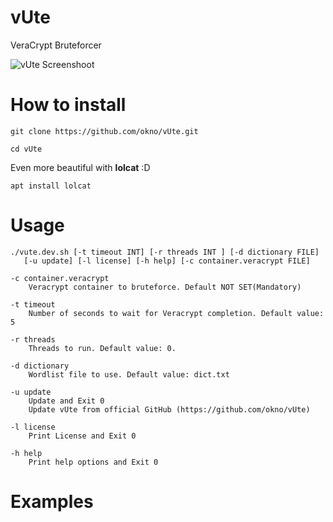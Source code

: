 # vUte 
VeraCrypt Bruteforcer

![vUte Screenshoot](https://github.com/okno/vUte/blob/master/screenshot.png?raw=true)

# How to install 

`git clone https://github.com/okno/vUte.git`

`cd vUte` 


Even more beautiful with **lolcat** :D


`apt install lolcat`

# Usage 
    ./vute.dev.sh [-t timeout INT] [-r threads INT ] [-d dictionary FILE]
       [-u update] [-l license] [-h help] [-c container.veracrypt FILE]

    -c container.veracrypt
        Veracrypt container to bruteforce. Default NOT SET(Mandatory)

    -t timeout
        Number of seconds to wait for Veracrypt completion. Default value: 5

    -r threads
        Threads to run. Default value: 0.

    -d dictionary
        Wordlist file to use. Default value: dict.txt

    -u update
        Update and Exit 0
        Update vUte from official GitHub (https://github.com/okno/vUte)

    -l license
        Print License and Exit 0

    -h help
        Print help options and Exit 0
# Examples 


